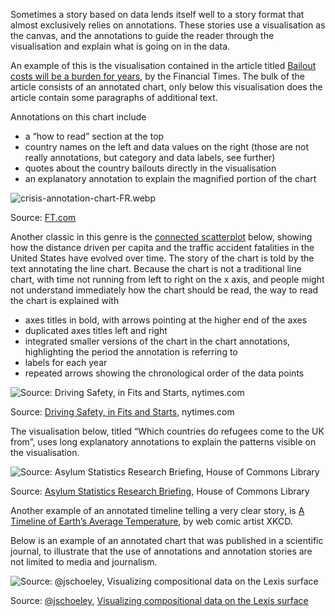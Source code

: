Sometimes a story based on data lends itself well to a story format that almost exclusively relies on annotations. These stories use a visualisation as the canvas, and the annotations to guide the reader through the visualisation and explain what is going on in the data.

An example of this is the visualisation contained in the article titled [Bailout costs will be a burden for years](https://www.ft.com/content/b823371a-76e6-11e7-90c0-90a9d1bc9691), by the Financial Times. The bulk of the article consists of an annotated chart, only below this visualisation does the article contain some paragraphs of additional text.

Annotations on this chart include

- a “how to read” section at the top
- country names on the left and data values on the right (those are not really annotations, but category and data labels, see further)
- quotes about the country bailouts directly in the visualisation
- an explanatory annotation to explain the magnified portion of the chart

![crisis-annotation-chart-FR.webp](Patterns%20for%20data%20driven%20stories%2034fe0220a7d64297ae6ccf534303e18f/crisis-annotation-chart-FR.webp)

Source: [FT.com](https://www.ft.com/content/b823371a-76e6-11e7-90c0-90a9d1bc9691)

Another classic in this genre is the [connected scatterplot](http://steveharoz.com/research/connected_scatterplot/) below, showing how the distance driven per capita and the traffic accident fatalities in the United States have evolved over time. The story of the chart is told by the text annotating the line chart. Because the chart is not a traditional line chart, with time not running from left to right on the x axis, and people might not understand immediately how the chart should be read, the way to read the chart is explained with

- axes titles in bold, with arrows pointing at the higher end of the axes
- duplicated axes titles left and right
- integrated smaller versions of the chart in the chart annotations, highlighting the period the annotation is referring to
- labels for each year
- repeated arrows showing the chronological order of the data points

![Source: [Driving Safety, in Fits and Starts](https://archive.nytimes.com/www.nytimes.com/interactive/2012/09/17/science/driving-safety-in-fits-and-starts.html), nytimes.com](Text%20annotations%204d77570c409249378ca558ae45eb0d67/driving-shifts-into-reverse-annotated-connected-scatterplot.png)

Source: [Driving Safety, in Fits and Starts](https://archive.nytimes.com/www.nytimes.com/interactive/2012/09/17/science/driving-safety-in-fits-and-starts.html), nytimes.com

The visualisation below, titled “Which countries do refugees come to the UK from”, uses long explanatory annotations to explain the patterns visible on the visualisation.

![Source: [Asylum Statistics Research Briefing](https://researchbriefings.files.parliament.uk/documents/SN01403/SN01403.pdf), House of Commons Library](Text%20annotations%204d77570c409249378ca558ae45eb0d67/annotated-streamgraph.png)

Source: [Asylum Statistics Research Briefing](https://researchbriefings.files.parliament.uk/documents/SN01403/SN01403.pdf), House of Commons Library

Another example of an annotated timeline telling a very clear story, is [A Timeline of Earth’s Average Temperature](https://xkcd.com/1732/), by web comic artist XKCD.

Below is an example of an annotated chart that was published in a scientific journal, to illustrate that the use of annotations and annotation stories are not limited to media and journalism.

![Source: [@jschoeley](https://twitter.com/jschoeley/status/1493512903701508099), [Visualizing compositional data on the Lexis surface](https://www.demographic-research.org/volumes/vol36/21/)](Text%20annotations%204d77570c409249378ca558ae45eb0d67/jonas-scholey-annotations.jpg)

Source: [@jschoeley](https://twitter.com/jschoeley/status/1493512903701508099), [Visualizing compositional data on the Lexis surface](https://www.demographic-research.org/volumes/vol36/21/)
